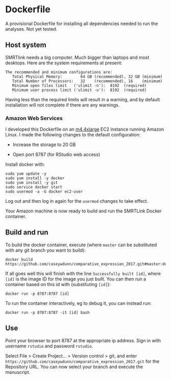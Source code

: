 # Dockerfile

A provisional Dockerfile for installing all dependencies needed to run the 
analyses. Not yet tested.

## Host system

SMRTlink needs a big computer. Much bigger than laptops and most desktops. Here are the system requirements at present:


    The recommended and minimum configurations are:
       Total Physical Memory:        64 GB (recommended), 32 GB (minimum)
       Total Number of Processors:   32    (recommended), 16    (minimum)
       Minimum open files limit   ('ulimit -n'):  8192  (required)
       Minimum user process limit ('ulimit -u'):  8192  (required)

Having less than the required limits will result in a warning, and by default installation will not complete if there are any warnings. 

### Amazon Web Services

I developed this Dockerfile on an [m4.4xlarge](https://aws.amazon.com/ec2/instance-types/) EC2 instance running Amazon Linux. I made the following changes to the default configuration:

- Increase the storage to 20 GB

- Open port 8787 (for RStudio web access)

Install docker with:

    sudo yum update -y
    sudo yum install -y docker
    sudo yum install -y git
    sudo service docker start
    sudo usermod -a -G docker ec2-user

Log out and then log in again for the `usermod` changes to take effect.

Your Amazon machine is now ready to build and run the SMRTLink Docker container.

## Build and run

To build the docker container, execute (where `master` can be substituted with any git branch you want to build):

    docker build https://github.com/caseywdunn/comparative_expression_2017.git#master:docker

If all goes well this will finish with the line `Successfully built [id]`, where `[id]` is the image ID for the image you just built. You can then run a container based on this id with (substituting `[id]`):

    docker run -p 8787:8787 [id]

To run the container interactively, eg to debug it, you can instead run:

    docker run -p 8787:8787 -it [id] bash

## Use

Point your browser to port 8787 at the appropriate ip address. Sign in with username `rstudio` and password `rstudio`.

Select File > Create Project... > Version control > git, and enter `https://github.com/caseywdunn/comparative_expression_2017.git` for the Repository URL. You can now select your branch and execute the manuscript.

